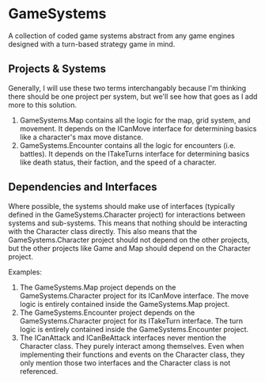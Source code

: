 # GameSystems
A collection of coded game systems abstract from any game engines designed with a turn-based strategy game in mind.


## Projects & Systems
Generally, I will use these two terms interchangably because I'm thinking there should be one project per system, but we'll see how that goes as I add more to this solution.

1. GameSystems.Map contains all the logic for the map, grid system, and movement. It depends on the ICanMove interface for determining basics like a character's max move distance.
2. GameSystems.Encounter contains all the logic for encounters (i.e. battles). It depends on the ITakeTurns interface for determining basics like death status, their faction, and the speed of a character.


## Dependencies and Interfaces
Where possible, the systems should make use of interfaces (typically defined in the GameSystems.Character project) for interactions between systems and sub-systems. This means that nothing should be interacting with the Character class directly. This also means that the GameSystems.Character project should not depend on the other projects, but the other projects like Game and Map should depend on the Character project.

Examples:
1. The GameSystems.Map project depends on the GameSystems.Character project for its ICanMove interface. The move logic is entirely contained inside the GameSystems.Map project.
2. The GameSystems.Encounter project depends on the GameSystems.Character project for its ITakeTurn interface. The turn logic is entirely contained inside the GameSystems.Encounter project.
3. The ICanAttack and ICanBeAttack interfaces never mention the Character class. They purely interact among themselves. Even when implementing their functions and events on the Character class, they only mention those two interfaces and the Character class is not referenced.
